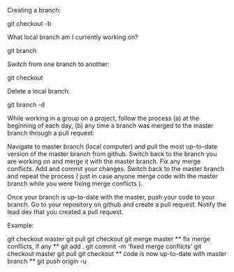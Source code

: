 Creating a branch:

git checkout -b <branch name>

What local branch am I currently working on?

git branch

Switch from one branch to another:

git checkout <branch name>

Delete a local branch:

git branch -d <branch name>

While working in a group on a project, follow the process (a) at the beginning of each day,
(b) any time a branch was merged to the master branch through a pull request:

Navigate to master branch (local computer) and pull the most up-to-date version of the master branch from github. Switch back to the branch you are working on and merge it with the master branch. Fix any merge conflicts. Add and commit your changes. Switch back to the master branch and repeat the process ( just in case anyone merge code with the master branch while you were fixing merge conflicts ).

Once your branch is up-to-date with the master, push your code to your branch. Go to your repository on github and create a pull request. Notify the lead dev that you created a pull request.

Example:

git checkout master
git pull
git checkout <branch name>
git merge master
** fix merge conflicts, if any **
git add .
git commit -m 'fixed merge conflicts'
git checkout master
git pull
git checkout <branch name>
** code is now up-to-date with master branch **
git push origin -u <branch name>
